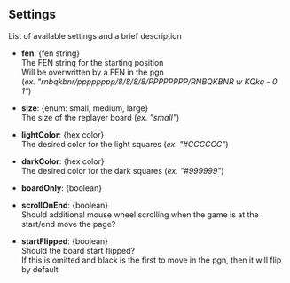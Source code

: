 ﻿## Settings ##

List of available settings and a brief description

 - **fen**: {fen string}  
The FEN string for the starting position  
Will be overwritten by a FEN in the pgn  
(*ex. "rnbqkbnr/pppppppp/8/8/8/8/PPPPPPPP/RNBQKBNR w KQkq - 0 1"*)

 - **size**: {enum: small, medium, large}  
The size of the replayer board (*ex. "small"*)

 - **lightColor**: {hex color}  
The desired color for the light squares (*ex. "#CCCCCC"*)

 - **darkColor**: {hex color}  
The desired color for the dark squares (*ex. "#999999"*)

 - **boardOnly**: {boolean}

 - **scrollOnEnd**: {boolean}  
Should additional mouse wheel scrolling when the game is at the start/end move the page?

 - **startFlipped**: {boolean}  
Should the board start flipped?  
If this is omitted and black is the first to move in the pgn, then it will flip by default